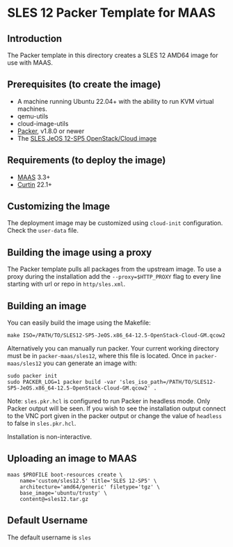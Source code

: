 # SLES 12 Packer Template for MAAS

## Introduction

The Packer template in this directory creates a SLES 12 AMD64 image for use with MAAS.

## Prerequisites (to create the image)

* A machine running Ubuntu 22.04+ with the ability to run KVM virtual machines.
* qemu-utils
* cloud-image-utils
* [Packer](https://www.packer.io/intro/getting-started/install.html), v1.8.0 or newer
* The [SLES JeOS 12-SP5 OpenStack/Cloud image](https://www.suse.com/download/sles/)

## Requirements (to deploy the image)

* [MAAS](https://maas.io) 3.3+
* [Curtin](https://launchpad.net/curtin) 22.1+

## Customizing the Image

The deployment image may be customized using `cloud-init` configuration. Check the `user-data` file.

## Building the image using a proxy

The Packer template pulls all packages from the upstream image. To use a proxy during the installation add the `--proxy=$HTTP_PROXY` flag to every line starting with url or repo in `http/sles.xml`.

## Building an image

You can easily build the image using the Makefile:

```shell
make ISO=/PATH/TO/SLES12-SP5-JeOS.x86_64-12.5-OpenStack-Cloud-GM.qcow2
```

Alternatively you can manually run packer. Your current working directory must be in `packer-maas/sles12`, where this file is located. Once in `packer-maas/sles12` you can generate an image with:

```shell
sudo packer init
sudo PACKER_LOG=1 packer build -var 'sles_iso_path=/PATH/TO/SLES12-SP5-JeOS.x86_64-12.5-OpenStack-Cloud-GM.qcow2' .
```

Note: `sles.pkr.hcl` is configured to run Packer in headless mode. Only Packer output will be seen. If you wish to see the installation output connect to the VNC port given in the packer output or change the value of `headless` to false in `sles.pkr.hcl`.

Installation is non-interactive.

## Uploading an image to MAAS

```shell
maas $PROFILE boot-resources create \
    name='custom/sles12.5' title='SLES 12-SP5' \
    architecture='amd64/generic' filetype='tgz' \
    base_image='ubuntu/trusty' \
    content@=sles12.tar.gz
```

## Default Username

The default username is ```sles```
